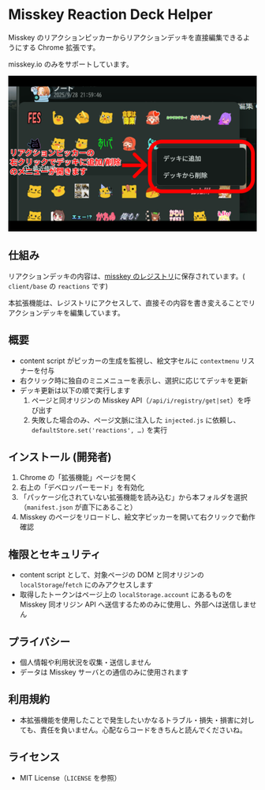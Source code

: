 # Misskey Reaction Deck Helper

Misskey のリアクションピッカーからリアクションデッキを直接編集できるようにする Chrome 拡張です。

misskey.io のみをサポートしています。

![screenshot](./image.png)

## 仕組み
リアクションデッキの内容は、[misskey のレジストリ](https://misskey.io/registry/value/@/client/base/reactions)に保存されています。( `client/base` の `reactions` です)

本拡張機能は、レジストリにアクセスして、直接その内容を書き変えることでリアクションデッキを編集しています。

## 概要
- content script がピッカーの生成を監視し、絵文字セルに `contextmenu` リスナーを付与
- 右クリック時に独自のミニメニューを表示し、選択に応じてデッキを更新
- デッキ更新は以下の順で実行します
  1. ページと同オリジンの Misskey API（`/api/i/registry/get|set`）を呼び出す
  2. 失敗した場合のみ、ページ文脈に注入した `injected.js` に依頼し、`defaultStore.set('reactions', …)` を実行

## インストール (開発者)
1. Chrome の「拡張機能」ページを開く
2. 右上の「デベロッパーモード」を有効化
3. 「パッケージ化されていない拡張機能を読み込む」から本フォルダを選択（`manifest.json` が直下にあること）
4. Misskey のページをリロードし、絵文字ピッカーを開いて右クリックで動作確認

## 権限とセキュリティ
- content script として、対象ページの DOM と同オリジンの `localStorage`/`fetch` にのみアクセスします
- 取得したトークンはページ上の `localStorage.account` にあるものを Misskey 同オリジン API へ送信するためのみに使用し、外部へは送信しません

## プライバシー
- 個人情報や利用状況を収集・送信しません
- データは Misskey サーバとの通信のみに使用されます

## 利用規約
- 本拡張機能を使用したことで発生したいかなるトラブル・損失・損害に対しても、責任を負いません。心配ならコードをきちんと読んでくださいね。

## ライセンス
- MIT License（`LICENSE` を参照）
